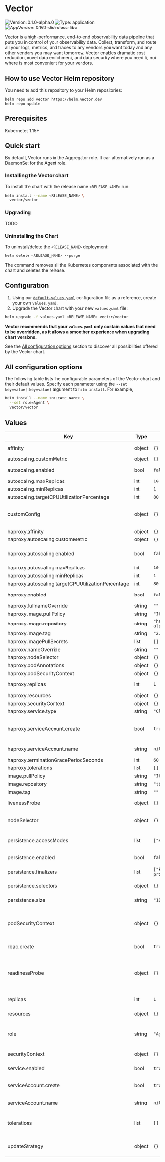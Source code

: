 # Vector

![Version: 0.1.0-alpha.0](https://img.shields.io/badge/Version-0.1.0--alpha.0-informational?style=flat-square) ![Type: application](https://img.shields.io/badge/Type-application-informational?style=flat-square) ![AppVersion: 0.16.1-distroless-libc](https://img.shields.io/badge/AppVersion-0.16.1--distroless--libc-informational?style=flat-square)

[Vector](https://vector.dev/) is a high-performance, end-to-end observability data pipeline that puts you in control of your observability data. Collect, transform, and route all your logs, metrics, and traces to any vendors you want today and any other vendors you may want tomorrow. Vector enables dramatic cost reduction, novel data enrichment, and data security where you need it, not where is most convenient for your vendors.

## How to use Vector Helm repository

You need to add this repository to your Helm repositories:

```
helm repo add vector https://helm.vector.dev
helm repo update
```

## Prerequisites

Kubernetes 1.15+

## Quick start

By default, Vector runs in the Aggregator role. It can alternatively run as a DaemonSet for the Agent role.

### Installing the Vector chart

To install the chart with the release name `<RELEASE_NAME>` run:

```bash
helm install --name <RELEASE_NAME> \
  vector/vector
```

### Upgrading

TODO

### Uninstalling the Chart

To uninstall/delete the `<RELEASE_NAME>` deployment:

```bash
helm delete <RELEASE_NAME> --purge
```

The command removes all the Kubernetes components associated with the chart and deletes the release.

## Configuration

1. Using our [`default-values.yaml`](values.yaml) configuration file as a reference, create your own `values.yaml`.
1. Upgrade the Vector chart with your new `values.yaml` file:

```bash
helm upgrade -f values.yaml <RELEASE_NAME> vector/vector
```

**Vector recommends that your `values.yaml` only contain values that need to be overridden, as it allows a smoother experience when upgrading chart versions.**

See the [All configuration options](#all-configuration-options) section to discover all possibilities offered by the Vector chart.

## All configuration options

The following table lists the configurable parameters of the Vector chart and their default values. Specify each parameter using the `--set key=value[,key=value]` argument to `helm install`. For example,

```bash
helm install --name <RELEASE_NAME> \
  --set role=Agent \
  vector/vector
```

## Values

| Key | Type | Default | Description |
|-----|------|---------|-------------|
| affinity | object | `{}` | Allow Vector to schedule using affinity rules |
| autoscaling.customMetric | object | `{}` |  |
| autoscaling.enabled | bool | `false` | Enabled autoscaling for the Stateless-Aggregator |
| autoscaling.maxReplicas | int | `10` |  |
| autoscaling.minReplicas | int | `1` |  |
| autoscaling.targetCPUUtilizationPercentage | int | `80` |  |
| customConfig | object | `{}` | Override Vector's default configs, if used **all** options need to be specified |
| haproxy.affinity | object | `{}` |  |
| haproxy.autoscaling.customMetric | object | `{}` |  |
| haproxy.autoscaling.enabled | bool | `false` | Enabled autoscaling for the HAProxy load balancer |
| haproxy.autoscaling.maxReplicas | int | `10` |  |
| haproxy.autoscaling.minReplicas | int | `1` |  |
| haproxy.autoscaling.targetCPUUtilizationPercentage | int | `80` |  |
| haproxy.enabled | bool | `false` | If true, create a HAProxy load balancer |
| haproxy.fullnameOverride | string | `""` |  |
| haproxy.image.pullPolicy | string | `"IfNotPresent"` |  |
| haproxy.image.repository | string | `"haproxytech/haproxy-alpine"` |  |
| haproxy.image.tag | string | `"2.4.0"` |  |
| haproxy.imagePullSecrets | list | `[]` |  |
| haproxy.nameOverride | string | `""` |  |
| haproxy.nodeSelector | object | `{}` |  |
| haproxy.podAnnotations | object | `{}` |  |
| haproxy.podSecurityContext | object | `{}` |  |
| haproxy.replicas | int | `1` | Set the number of pods to create |
| haproxy.resources | object | `{}` |  |
| haproxy.securityContext | object | `{}` |  |
| haproxy.service.type | string | `"ClusterIP"` |  |
| haproxy.serviceAccount.create | bool | `true` | If true, create ServiceAccount, require rbac haproxy.rbac.create true |
| haproxy.serviceAccount.name | string | `nil` | The name of the ServiceAccount to use. |
| haproxy.terminationGracePeriodSeconds | int | `60` |  |
| haproxy.tolerations | list | `[]` |  |
| image.pullPolicy | string | `"IfNotPresent"` |  |
| image.repository | string | `"timberio/vector"` |  |
| image.tag | string | `""` |  |
| livenessProbe | object | `{}` | Override default liveness probe settings |
| nodeSelector | object | `{}` | Allow Vector to be scheduled on selected nodes |
| persistence.accessModes | list | `["ReadWriteOnce"]` | Specifies the accessModes for PersistentVolumeClaims |
| persistence.enabled | bool | `false` | If true, create and use PersistentVolumeClaims |
| persistence.finalizers | list | `["kubernetes.io/pvc-protection"]` | Specifies the finalizers of PersistentVolumeClaims |
| persistence.selectors | object | `{}` | Specifies the selectors for PersistentVolumeClaims |
| persistence.size | string | `"10Gi"` | Specifies the size of PersistentVolumeClaims |
| podSecurityContext | object | `{}` | Allows you to overwrite the default PodSecurityContext on the Daemonset or StatefulSet |
| rbac.create | bool | `true` | If true, create and use RBAC resources |
| readinessProbe | object | `{}` | Override default readiness probe settings, if customConfig is used require customConfig.api.enabled true |
| replicas | int | `1` | Set the number of pods to create |
| resources | object | `{}` | Vector resource requests and limits. |
| role | string | `"Aggregator"` | Role for this deployment (possible values: Agent, Aggregator, Stateless-Aggregator) |
| securityContext | object | `{}` | Specify securityContext on the vector container |
| service.enabled | bool | `true` | If true, create and use a Service resource |
| serviceAccount.create | bool | `true` | If true, create ServiceAccount, require rbac rbac.create true |
| serviceAccount.name | string | `nil` | The name of the ServiceAccount to use. |
| tolerations | list | `[]` | Allow Vector to schedule on tainted nodes (requires Kubernetes >= 1.6) |
| updateStrategy | object | `{}` | Customize the updateStrategy used to replace Vector Pods |
